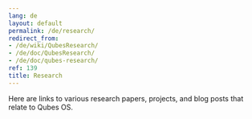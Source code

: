 ```yaml
---
lang: de
layout: default
permalink: /de/research/
redirect_from:
- /de/wiki/QubesResearch/
- /de/doc/QubesResearch/
- /de/doc/qubes-research/
ref: 139
title: Research
---
```


Here are links to various research papers, projects, and blog posts that relate
to Qubes OS.
